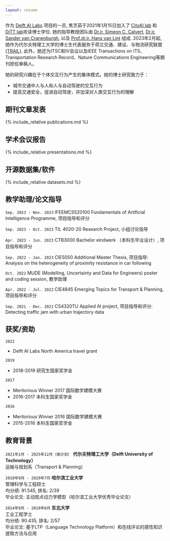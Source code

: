 ```yaml
---
layout: resume
---
```

作为 [<u>Delft AI Labs</u>](https://www.tudelft.nl/ai/tu-delft-ai-labs) 项目的一员, 焦艺茹于2021年1月15日加入了 [<u>CityAI lab</u>](https://www.tudelft.nl/en/ai/cityai-lab) 和 [<u>DiTT lab</u>](https://www.tudelft.nl/citg/over-faculteit/afdelingen/transport-planning/research/labs/data-analytics-and-traffic-simulation-lab/dittlab-tu-delft/)攻读博士学位. 她的指导教授团队由 [<u>Dr.ir. Simeon C. Calvert</u>](https://scholar.google.nl/citations?user=pwVbHHEAAAAJ&hl=nl), [<u>Dr.ir. Sander van Cranenburgh</u>](https://scholar.google.nl/citations?user=-FNYwWYAAAAJ&hl=en&inst=6173373803492361994&oi=ao), 以及 [<u>Prof.dr.ir. Hans van Lint</u>](https://scholar.google.nl/citations?user=Q95PbrMAAAAJ&hl=en&inst=6173373803492361994&oi=sra) 组成. 2023年2月起, 她作为代尔夫特理工大学的博士生代表服务于荷兰交通、建设、与物流研究联盟[<u>(TRAIL)</u>](https://rstrail.nl). 此外，她还为ITSC和IV会议以及IEEE Transactions on ITS、Transportation Research Record、Nature Communications Engineering等期刊担任审稿人。

她的研究兴趣在于个体交互行为产生的集体模式。她的博士研究致力于：
  - 城市交通中人与人和人与自动驾驶的交互行为
  - 提高交通安全，促进自动驾驶，并加深对人类交互行为的理解

## 期刊文章发表
{% include_relative publications.md %}
<style>
  .remove-heading {
    display: none;
  }
</style>
<script>
  document.addEventListener("DOMContentLoaded", function() {
    // Get all h2 elements
    var headings = document.querySelectorAll("h2");
    // Loop through all h2 elements and check their text content
    headings.forEach(function(heading) {
      if (heading.textContent.trim() === "Publications") {
        heading.style.display = 'none';
      }
    });
  });
</script>

## 学术会议报告
{% include_relative presentations.md %}
<style>
  .remove-heading {
    display: none;
  }
</style>
<script>
  document.addEventListener("DOMContentLoaded", function() {
    // Get all h2 elements
    var headings = document.querySelectorAll("h2");
    // Loop through all h2 elements and check their text content
    headings.forEach(function(heading) {
      if (heading.textContent.trim() === "Presentations") {
        heading.style.display = 'none';
      }
    });
  });
</script>

## 开源数据集/软件
{% include_relative datasets.md %}
<style>
  .remove-heading {
    display: none;
  }
</style>
<script>
  document.addEventListener("DOMContentLoaded", function() {
    // Get all h2 elements
    var headings = document.querySelectorAll("h2");
    // Loop through all h2 elements and check their text content
    headings.forEach(function(heading) {
      if (heading.textContent.trim() === "Datasets/softwares") {
        heading.style.display = 'none';
      }
    });
  });
</script>

## 教学助理/论文指导

`Sep. 2023 - Nov. 2023`
IFEEMCS520100 Fundamentals of Artificial Intelligence Programme, 项目指导和评分

`Sep. 2023 - Oct. 2023`
TIL 4020-20 Research Project, 小组讨论指导

`Apr. 2023 - Jun. 2023`
CTB3000 Bachelor eindwerk （本科生毕业设计）, 项目指导和评分

`Sep. 2022 - Jan. 2023`
CIE5050 Additional Master Thesis, 项目指导: Analysis on the heterogeneity of proximity resistance in car following

`Oct. 2022`
MUDE (Modelling, Uncertainty and Data for Engineers) poster and coding session, 教学助理

`Apr. 2022 - Jul. 2022`
CIE4845 Emerging Topics for Transport & Planning, 项目指导和评分

`Sep. 2021 - Dec. 2021`
CS4320TU Applied AI project, 项目指导和评分: Detecting traffic jam with urban trajectory data


## 获奖/资助

`2022`
- Delft AI Labs North America travel grant

`2019`
- 2018-2019 研究生国家奖学金

`2017`
- Meritorious Winner 2017 国际数学建模大赛
- 2016-2017 本科生国家奖学金

`2016`
- Meritorious Winner 2016 国际数学建模大赛
- 2015-2016 本科生国家奖学金

## 教育背景

`2021年1月 - 2025年12月（按计划）`
__代尔夫特理工大学（Delft University of Technology）__\
运输与规划系（Transport & Planning）

`2018年9月 - 2020年7月`
__哈尔滨工业大学__\
管理科学与工程硕士\
均分绩: 91.545, 排名: 2/39\
毕业论文: 主动观点动力学模型（哈尔滨工业大学优秀毕业论文）

`2014年9月 - 2018年6月`
__东北大学__\
工业工程学士\
均分绩: 90.435, 排名: 2/57\
毕业论文: 基于LTP（Language Technology Platform）和在线评论的感性知识提取方法与应用

